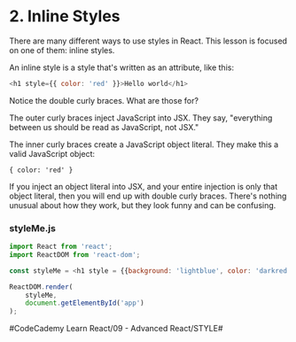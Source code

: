# 2. Inline Styles
There are many different ways to use styles in React. This lesson is focused on one of them: inline styles.

An inline style is a style that's written as an attribute, like this:

``` javascript
<h1 style={{ color: 'red' }}>Hello world</h1>
```

Notice the double curly braces. What are those for?

The outer curly braces inject JavaScript into JSX. They say, "everything between us should be read as JavaScript, not JSX."

The inner curly braces create a JavaScript object literal. They make this a valid JavaScript object:

`{ color: 'red' }`

If you inject an object literal into JSX, and your entire injection is only that object literal, then you will end up with double curly braces. There's nothing unusual about how they work, but they look funny and can be confusing.

### styleMe.js

``` javascript
import React from 'react';
import ReactDOM from 'react-dom';

const styleMe = <h1 style = {{background: 'lightblue', color: 'darkred'}} >Please style me! I am so bland!</h1>;

ReactDOM.render(
	styleMe, 
	document.getElementById('app')
);
```


#CodeCademy Learn React/09 - Advanced React/STYLE#